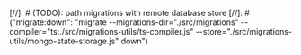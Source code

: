 


[//]: # (TODO): path migrations with remote database store
[//]: # ("migrate:down": "migrate --migrations-dir=\"./src/migrations\" --compiler=\"ts:./src/migrations-utils/ts-compiler.js\" --store=\"./src/migrations-utils/mongo-state-storage.js\" down")